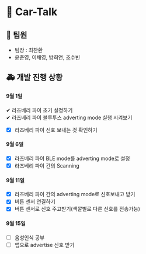 # 🚗 Car-Talk

## 🚕 팀원
- 팀장 : 최찬환
- 윤준영, 이채영, 방희연, 조수빈


## 🚑 개발 진행 상황

#### 9월 1일
  ✔ 라즈베리 파이 초기 설정하기<br>
  ✔ 라즈베리 파이 블루투스 adverting mode 실행 시켜보기
- [X] 라즈베리 파이 신호 보내는 것 확인하기

#### 9월 6일
- [X] 라즈베리 파이 BLE mode를 adverting mode로 설정
- [X] 라즈베리 파이 간의 Scanning

#### 9월 11일
- [X] 라즈베리 파이 간의 adverting mode로 신호보내고 받기
- [X] 버튼 센서 연결하기 
- [X] 버튼 센서로 신호 주고받기(색깔별로 다른 신호를 전송가능)

#### 9월 15일
- [ ] 음성인식 공부
- [ ] 앱으로 advertise 신호 받기
